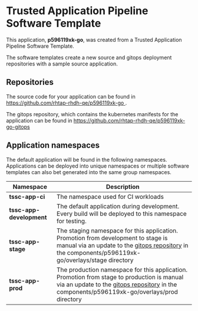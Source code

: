 # Trusted Application Pipeline Software Template

This application, **p596119xk-go**, was created from a Trusted Application Pipeline Software Template.

The software templates create a new source and gitops deployment repositories with a sample source application. 

## Repositories

The source code for your application can be found in [https://github.com/rhtap-rhdh-qe/p596119xk-go ](https://github.com/rhtap-rhdh-qe/p596119xk-go ).
 
The gitops repository, which contains the kubernetes manifests for the application can be found in 
[https://github.com/rhtap-rhdh-qe/p596119xk-go-gitops ](https://github.com/rhtap-rhdh-qe/p596119xk-go-gitops ) 

## Application namespaces 

The default application will be found in the following namespaces. Applications can be deployed into unique namespaces or multiple software templates can also bet generated into the same group namespaces.  

|  Namespace   |  Description   |  
| -------- | -------- |
| **tssc-app-ci** | The namespace used for CI workloads |
| **tssc-app-development** | The default application during development. Every build will be deployed to this namespace for testing. |
| **tssc-app-stage** | The staging namespace for this application. Promotion from development to stage is manual via an update to the [gitops repository](https://github.com/rhtap-rhdh-qe/p596119xk-go-gitops ) in the components/p596119xk-go/overlays/stage directory |
| **tssc-app-prod** | The production namespace for this application. Promotion from stage to production is manual via an update to the [gitops repository](https://github.com/rhtap-rhdh-qe/p596119xk-go-gitops ) in the components/p596119xk-go/overlays/prod directory |